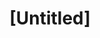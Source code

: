 ---
pid: RS98
title: "[Untitled]"
location_transcription: 
zipcode: '19103'
outside_phl: 
neighborhood: Rittenhouse Square,Avenue of The Arts,Logan Square,Fitler Square
age: 
age_range: 
instagram: 
image_file_name: RS_98.jpg
proposal_transcription: More animals that children can climb on
topic: Animals,Youth
topic_summary: 0, 0
type: Other No Form
keywords_other: 
credit: 
image_labels: 
twitter: 
facebook: 
permalink: "/monuments/rs98/"
layout: item-page
---
